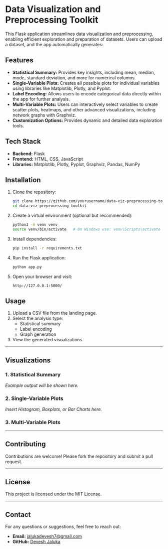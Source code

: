# Data Visualization and Preprocessing Toolkit

This Flask application streamlines data visualization and preprocessing, enabling efficient exploration and preparation of datasets. Users can upload a dataset, and the app automatically generates:

## Features

- **Statistical Summary:** Provides key insights, including mean, median, mode, standard deviation, and more for numerical columns.
- **Single-Variable Plots:** Creates all possible plots for individual variables using libraries like Matplotlib, Plotly, and Pyplot.
- **Label Encoding:** Allows users to encode categorical data directly within the app for further analysis.
- **Multi-Variable Plots:** Users can interactively select variables to create scatter plots, heatmaps, and other advanced visualizations, including network graphs with Graphviz.
- **Customization Options:** Provides dynamic and detailed data exploration tools.

## Tech Stack

- **Backend:** Flask
- **Frontend:** HTML, CSS, JavaScript
- **Libraries:** Matplotlib, Plotly, Pyplot, Graphviz, Pandas, NumPy

## Installation

1. Clone the repository:

   ```bash
   git clone https://github.com/yourusername/data-viz-preprocessing-toolkit.git
   cd data-viz-preprocessing-toolkit
   ```

2. Create a virtual environment (optional but recommended):

   ```bash
   python3 -m venv venv
   source venv/bin/activate   # On Windows use: venv\Scripts\activate
   ```

3. Install dependencies:

   ```bash
   pip install -r requirements.txt
   ```

4. Run the Flask application:

   ```bash
   python app.py
   ```

5. Open your browser and visit:

   ```
   http://127.0.0.1:5000/
   ```

## Usage

1. Upload a CSV file from the landing page.
2. Select the analysis type:
   - Statistical summary
   - Label encoding
   - Graph generation
3. View the generated visualizations.

---

## Visualizations

### 1. Statistical Summary
_Example output will be shown here._

### 2. Single-Variable Plots
_Insert Histogram, Boxplots, or Bar Charts here._

### 3. Multi-Variable Plots

---

## Contributing

Contributions are welcome! Please fork the repository and submit a pull request.

---

## License

This project is licensed under the MIT License.

---

## Contact

For any questions or suggestions, feel free to reach out:

- **Email:** jalukadevesh7@gmail.com
- **GitHub:** [Devesh Jaluka](https://github.com/dj216185/)
